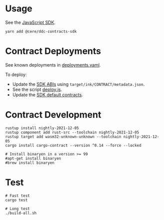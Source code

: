 # Usage

See the [JavaScript SDK](sdk/).

    yarn add @cere/ddc-contracts-sdk

# Contract Deployments

See known deployments in [deployments.yaml](deployments.yaml).

To deploy:
- Update the [SDK ABIs](sdk/src/abi/) using `target/ink/CONTRACT/metadata.json`.
- See the script [deploy.js](deploy.js).
- Update the [SDK default contracts](sdk/src/deployments.js).

# Contract Development
    
    rustup install nightly-2021-12-05
    rustup component add rust-src --toolchain nightly-2021-12-05
    rustup target add wasm32-unknown-unknown --toolchain nightly-2021-12-05
    cargo install cargo-contract --version ^0.14 --force --locked

    # Install binaryen in a version >= 99
    #apt-get install binaryen
    #brew install binaryen

# Test

    # Fast test
    cargo test

    # Long test
    ./build-all.sh
